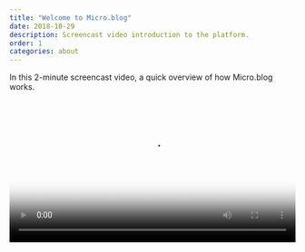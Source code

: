 ```yaml
---
title: "Welcome to Micro.blog"
date: 2018-10-29
description: Screencast video introduction to the platform.
order: 1
categories: about
---
```

In this 2-minute screencast video, a quick overview of how Micro.blog works.

<video src="https://welcome.micro.blog/uploads/2019/da211e3042.m4v" poster="https://welcome.micro.blog/uploads/2019/d228b90e8e.png" width="100%" controls="controls" alt="Screencast video">
  
For more details and tips, [check out this page of resources](https://welcome.micro.blog) to learn more about:

- Finding people to follow
- The difference between Micro.blog and Twitter
- What you can do with your a microblog
- Customizing default Micro.blog templates
- Micro.blog pricing tiers and their features

